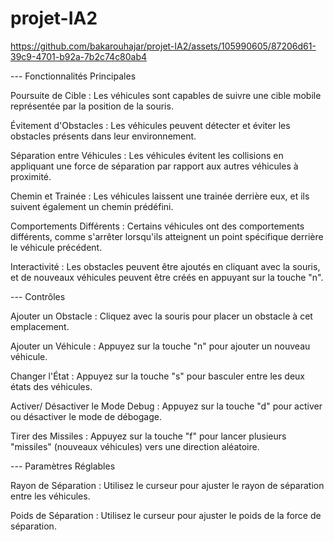 # projet-IA2

https://github.com/bakarouhajar/projet-IA2/assets/105990605/87206d61-39c9-4701-b92a-7b2c74c80ab4

--- Fonctionnalités Principales

Poursuite de Cible : Les véhicules sont capables de suivre une cible mobile représentée par la position de la souris.

Évitement d'Obstacles : Les véhicules peuvent détecter et éviter les obstacles présents dans leur environnement.

Séparation entre Véhicules : Les véhicules évitent les collisions en appliquant une force de séparation par rapport aux autres véhicules à proximité.

Chemin et Trainée : Les véhicules laissent une trainée derrière eux, et ils suivent également un chemin prédéfini.

Comportements Différents : Certains véhicules ont des comportements différents, comme s'arrêter lorsqu'ils atteignent un point spécifique derrière le véhicule précédent.

Interactivité : Les obstacles peuvent être ajoutés en cliquant avec la souris, et de nouveaux véhicules peuvent être créés en appuyant sur la touche "n".



--- Contrôles

Ajouter un Obstacle : Cliquez avec la souris pour placer un obstacle à cet emplacement.

Ajouter un Véhicule : Appuyez sur la touche "n" pour ajouter un nouveau véhicule.

Changer l'État : Appuyez sur la touche "s" pour basculer entre les deux états des véhicules.

Activer/ Désactiver le Mode Debug : Appuyez sur la touche "d" pour activer ou désactiver le mode de débogage.

Tirer des Missiles : Appuyez sur la touche "f" pour lancer plusieurs "missiles" (nouveaux véhicules) vers une direction aléatoire.


--- Paramètres Réglables

Rayon de Séparation : Utilisez le curseur pour ajuster le rayon de séparation entre les véhicules.

Poids de Séparation : Utilisez le curseur pour ajuster le poids de la force de séparation.
